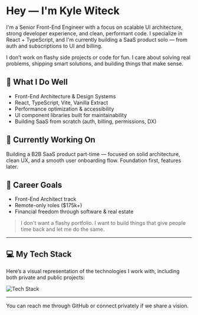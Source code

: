 # Hey — I'm Kyle Witeck

I'm a Senior Front-End Engineer with a focus on scalable UI architecture, strong developer experience, and clean, performant code. I specialize in React + TypeScript, and I'm currently building a SaaS product solo — from auth and subscriptions to UI and billing.

I don’t work on flashy side projects or code for fun. I care about solving real problems, shipping smart solutions, and building things that make sense.

## 🧠 What I Do Well

- Front-End Architecture & Design Systems
- React, TypeScript, Vite, Vanilla Extract
- Performance optimization & accessibility
- UI component libraries built for maintainability
- Building SaaS from scratch (auth, billing, permissions, DX)

## 🚧 Currently Working On

Building a B2B SaaS product part-time — focused on solid architecture, clean UX, and a smooth user onboarding flow. Foundation first, features later.

## 🎯 Career Goals

- Front-End Architect track
- Remote-only roles ($175k+)
- Financial freedom through software & real estate

> I don't want a flashy portfolio. I want to build things that give people time back and let me do the same.

---

## 💻 My Tech Stack

Here’s a visual representation of the technologies I work with, including both private and public projects:

![Tech Stack](https://github.com/KyleWiteck/KyleWiteck/blob/main/assets/tech-stack-pie-chart.png)

---

You can reach me through GitHub or connect privately if we share a vision.
